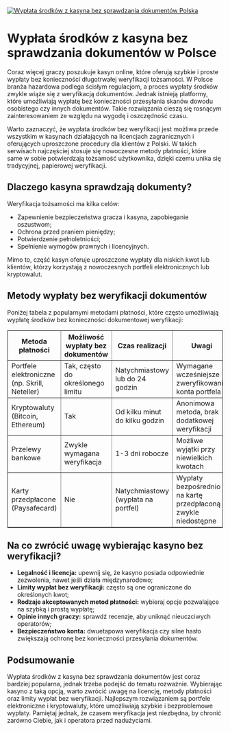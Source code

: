 [![Wypłata środków z kasyna bez sprawdzania dokumentów Polska](https://123-caf.pages.dev/gitsignup.png)](https://vrmoo.ru/Bt82HjjY)

<h1>Wypłata środków z kasyna bez sprawdzania dokumentów w Polsce</h1> <p>Coraz więcej graczy poszukuje kasyn online, które oferują szybkie i proste wypłaty bez konieczności długotrwałej weryfikacji tożsamości. W Polsce branża hazardowa podlega ścisłym regulacjom, a proces wypłaty środków zwykle wiąże się z weryfikacją dokumentów. Jednak istnieją platformy, które umożliwiają wypłatę bez konieczności przesyłania skanów dowodu osobistego czy innych dokumentów. Takie rozwiązania cieszą się rosnącym zainteresowaniem ze względu na wygodę i oszczędność czasu.</p>  <p>Warto zaznaczyć, że wypłata środków bez weryfikacji jest możliwa przede wszystkim w kasynach działających na licencjach zagranicznych i oferujących uproszczone procedury dla klientów z Polski. W takich serwisach najczęściej stosuje się nowoczesne metody płatności, które same w sobie potwierdzają tożsamość użytkownika, dzięki czemu unika się tradycyjnej, papierowej weryfikacji.</p>  <h2>Dlaczego kasyna sprawdzają dokumenty?</h2> <p>Weryfikacja tożsamości ma kilka celów:</p> <ul> <li>Zapewnienie bezpieczeństwa gracza i kasyna, zapobieganie oszustwom;</li> <li>Ochrona przed praniem pieniędzy;</li> <li>Potwierdzenie pełnoletniości;</li> <li>Spełnienie wymogów prawnych i licencyjnych.</li> </ul> <p>Mimo to, część kasyn oferuje uproszczone wypłaty dla niskich kwot lub klientów, którzy korzystają z nowoczesnych portfeli elektronicznych lub kryptowalut.</p>  <h2>Metody wypłaty bez weryfikacji dokumentów</h2> <p>Poniżej tabela z popularnymi metodami płatności, które często umożliwiają wypłatę środków bez konieczności dokumentowej weryfikacji:</p>  <table border="1" cellspacing="0" cellpadding="5"> <thead> <tr> <th>Metoda płatności</th> <th>Możliwość wypłaty bez dokumentów</th> <th>Czas realizacji</th> <th>Uwagi</th> </tr> </thead> <tbody> <tr> <td>Portfele elektroniczne (np. Skrill, Neteller)</td> <td>Tak, często do określonego limitu</td> <td>Natychmiastowy lub do 24 godzin</td> <td>Wymagane wcześniejsze zweryfikowanie konta portfela</td> </tr> <tr> <td>Kryptowaluty (Bitcoin, Ethereum)</td> <td>Tak</td> <td>Od kilku minut do kilku godzin</td> <td>Anonimowa metoda, brak dodatkowej weryfikacji</td> </tr> <tr> <td>Przelewy bankowe</td> <td>Zwykle wymagana weryfikacja</td> <td>1-3 dni robocze</td> <td>Możliwe wyjątki przy niewielkich kwotach</td> </tr> <tr> <td>Karty przedpłacone (Paysafecard)</td> <td>Nie</td> <td>Natychmiastowy (wypłata na portfel)</td> <td>Wypłaty bezpośrednio na kartę przedpłaconą zwykle niedostępne</td> </tr> </tbody> </table>  <h2>Na co zwrócić uwagę wybierając kasyno bez weryfikacji?</h2> <ul> <li><strong>Legalność i licencja:</strong> upewnij się, że kasyno posiada odpowiednie zezwolenia, nawet jeśli działa międzynarodowo;</li> <li><strong>Limity wypłat bez weryfikacji:</strong> często są one ograniczone do określonych kwot;</li> <li><strong>Rodzaje akceptowanych metod płatności:</strong> wybieraj opcje pozwalające na szybką i prostą wypłatę;</li> <li><strong>Opinie innych graczy:</strong> sprawdź recenzje, aby uniknąć nieuczciwych operatorów;</li> <li><strong>Bezpieczeństwo konta:</strong> dwuetapowa weryfikacja czy silne hasło zwiększają ochronę bez konieczności przesyłania dokumentów.</li> </ul>  <h2>Podsumowanie</h2> <p>Wypłata środków z kasyna bez sprawdzania dokumentów jest coraz bardziej popularna, jednak trzeba podejść do tematu rozważnie. Wybierając kasyno z taką opcją, warto zwrócić uwagę na licencję, metody płatności oraz limity wypłat bez weryfikacji. Najlepszym rozwiązaniem są portfele elektroniczne i kryptowaluty, które umożliwiają szybkie i bezproblemowe wypłaty. Pamiętaj jednak, że czasem weryfikacja jest niezbędna, by chronić zarówno Ciebie, jak i operatora przed nadużyciami.</p>